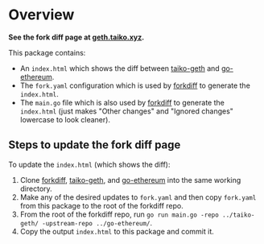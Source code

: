 # Overview

**See the fork diff page at [geth.taiko.xyz](https://geth.taiko.xyz).**

This package contains:

- An `index.html` which shows the diff between [taiko-geth](https://github.com/taikoxyz/taiko-geth) and [go-ethereum](https://github.com/ethereum/go-ethereum).
- The `fork.yaml` configuration which is used by [forkdiff](https://github.com/protolambda/forkdiff) to generate the `index.html`.
- The `main.go` file which is also used by [forkdiff](https://github.com/protolambda/forkdiff) to generate the `index.html` (just makes "Other changes" and "Ignored changes" lowercase to look cleaner).

## Steps to update the fork diff page

To update the `index.html` (which shows the diff):

1. Clone [forkdiff](https://github.com/protolambda/forkdiff), [taiko-geth](https://github.com/taikoxyz/taiko-geth), and [go-ethereum](https://github.com/ethereum/go-ethereum) into the same working directory.
2. Make any of the desired updates to `fork.yaml` and then copy `fork.yaml` from this package to the root of the forkdiff repo.
3. From the root of the forkdiff repo, run `go run main.go -repo ../taiko-geth/ -upstream-repo ../go-ethereum/`.
4. Copy the output `index.html` to this package and commit it.
